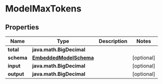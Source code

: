 
# ModelMaxTokens

## Properties
Name | Type | Description | Notes
------------ | ------------- | ------------- | -------------
**total** | **java.math.BigDecimal** |  | 
**schema** | [**EmbeddedModelSchema**](EmbeddedModelSchema.md) |  |  [optional]
**input** | **java.math.BigDecimal** |  |  [optional]
**output** | **java.math.BigDecimal** |  |  [optional]



